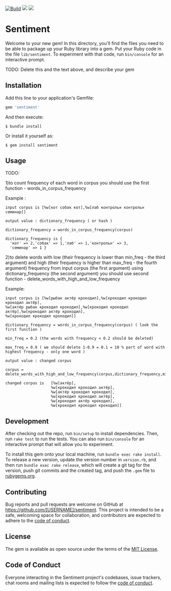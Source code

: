 [![Build](https://github.com/AKGRif/sentiment/actions/workflows/ci.yml/badge.svg?branch=master)](https://github.com/AKGRif/sentiment/actions/workflows/ci.yml)
<a href="https://codeclimate.com/github/AKGRif/sentiment/maintainability"><img src="https://api.codeclimate.com/v1/badges/1b6e3e773b5f04bc7231/maintainability" /></a>
<a href="https://codeclimate.com/github/AKGRif/sentiment/test_coverage"><img src="https://api.codeclimate.com/v1/badges/1b6e3e773b5f04bc7231/test_coverage" /></a>
# Sentiment

Welcome to your new gem! In this directory, you'll find the files you need to be able to package up your Ruby library into a gem. Put your Ruby code in the file `lib/sentiment`. To experiment with that code, run `bin/console` for an interactive prompt.

TODO: Delete this and the text above, and describe your gem

## Installation

Add this line to your application's Gemfile:

```ruby
gem 'sentiment'
```

And then execute:

    $ bundle install

Or install it yourself as:

    $ gem install sentiment

## Usage

TODO: 

1)to count frequency of each word in corpus you should use the first function -
words_in_corpus_frequency

Example : 

    input corpus is [%w[кот собак кот],%w[лаб контрольн контрольн семинар]]

    output value : dictionary_frequency ( or hash )

    dictionary_frequency = words_in_corpus_frequency(corpus)
    
    dictionary_frequency is {
      'кот' => 2,'собак' => 1,'лаб' => 1,'контрольн' => 3,
      'семинар' => 1 }

2)to delete words with low (their frequency is lower than min_freq - the third argument) and
high (their frequency is higher than max_freq - the fourth argument) frequency from input corpus 
(the first argument) using dictionary_frequency (the second argument) you should use second function -
delete_words_with_high_and_low_frequency

Example:
    
    input corpus is [%w[рыбак актёр крокодил],%w[крокодил крокодил крокодил актёр],
    %w[актёр рыбак крокодил крокодил],%w[крокодил крокодил актёр],%w[крокодил актёр крокодил],
    %w[крокодил крокодил крокодил]]

    dictionary_frequency = words_in_corpus_frequency(corpus) ( look the first function )

    min_freq = 0.2 (the words with frequency < 0.2 should be deleted)

    max_freq = 0.9 ( we should delete 1-0.9 = 0.1 = 10 % part of word with highest frequency - only one word )

    output value : changed corpus
    
    corpus = delete_words_with_high_and_low_frequency(corpus,dictionary_frequency,min_freq,max_freq)

    changed corpus is   [%w[актёр],
                        %w[крокодил крокодил актёр],
                        %w[актёр крокодил крокодил],
                        %w[крокодил крокодил актёр],
                        %w[крокодил актёр крокодил],
                        %w[крокодил крокодил крокодил]]
    
    
## Development

After checking out the repo, run `bin/setup` to install dependencies. Then, run `rake test` to run the tests. You can also run `bin/console` for an interactive prompt that will allow you to experiment.

To install this gem onto your local machine, run `bundle exec rake install`. To release a new version, update the version number in `version.rb`, and then run `bundle exec rake release`, which will create a git tag for the version, push git commits and the created tag, and push the `.gem` file to [rubygems.org](https://rubygems.org).

## Contributing

Bug reports and pull requests are welcome on GitHub at https://github.com/[USERNAME]/sentiment. This project is intended to be a safe, welcoming space for collaboration, and contributors are expected to adhere to the [code of conduct](https://github.com/[USERNAME]/sentiment/blob/master/CODE_OF_CONDUCT.md).

## License

The gem is available as open source under the terms of the [MIT License](https://opensource.org/licenses/MIT).

## Code of Conduct

Everyone interacting in the Sentiment project's codebases, issue trackers, chat rooms and mailing lists is expected to follow the [code of conduct](https://github.com/[USERNAME]/sentiment/blob/master/CODE_OF_CONDUCT.md).
